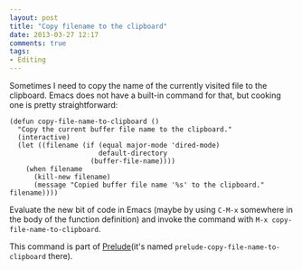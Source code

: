```yaml
---
layout: post
title: "Copy filename to the clipboard"
date: 2013-03-27 12:17
comments: true
tags:
- Editing
---
```


Sometimes I need to copy the name of the currently visited file to the
clipboard.  Emacs does not have a built-in command for that, but
cooking one is pretty straightforward:

``` elisp
(defun copy-file-name-to-clipboard ()
  "Copy the current buffer file name to the clipboard."
  (interactive)
  (let ((filename (if (equal major-mode 'dired-mode)
                      default-directory
                    (buffer-file-name))))
    (when filename
      (kill-new filename)
      (message "Copied buffer file name '%s' to the clipboard." filename))))
```

Evaluate the new bit of code in Emacs (maybe by using `C-M-x`
somewhere in the body of the function definition) and invoke the
command with `M-x copy-file-name-to-clipboard`.

This command is part of
[Prelude](https://github.com/bbatsov/prelude)(it's named
`prelude-copy-file-name-to-clipboard` there).
